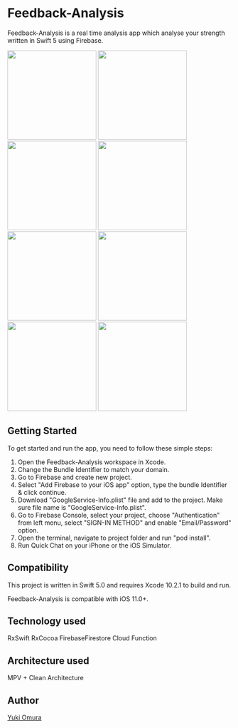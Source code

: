 # Feedback-Analysis

 Feedback-Analysis is a real time analysis app which analyse your strength written in Swift 5 using Firebase.

<img width="200" src="https://user-images.githubusercontent.com/39009922/63653724-98e52580-c7ab-11e9-8549-43080fd2fcde.png" />  <img width="200" src="https://user-images.githubusercontent.com/39009922/63653725-98e52580-c7ab-11e9-8acd-cd2df2c2e339.png" />
<img width="200" src="https://user-images.githubusercontent.com/39009922/63653726-98e52580-c7ab-11e9-93ec-6bc105413d83.png" />  <img width="200" src="https://user-images.githubusercontent.com/39009922/63653727-997dbc00-c7ab-11e9-9af2-400247bb70f0.png" />
<img width="200" src="https://user-images.githubusercontent.com/39009922/63653728-997dbc00-c7ab-11e9-8819-292e744503d4.png" />  <img width="200" src="https://user-images.githubusercontent.com/39009922/63653729-997dbc00-c7ab-11e9-92cd-b63c865f9ef9.png" />
<img width="200" src="https://user-images.githubusercontent.com/39009922/63653730-997dbc00-c7ab-11e9-8b91-9f1ffa4cde72.png" />  <img width="200" src="https://user-images.githubusercontent.com/39009922/63653731-9a165280-c7ab-11e9-8594-4e820ddc517a.png" />



## Getting Started

To get started and run the app, you need to follow these simple steps:

1. Open the Feedback-Analysis workspace in Xcode.
2. Change the Bundle Identifier to match your domain.
3. Go to Firebase and create new project.
4. Select "Add Firebase to your iOS app" option, type the bundle Identifier & click continue.
5. Download "GoogleService-Info.plist" file and add to the project. Make sure file name is "GoogleService-Info.plist".
6. Go to Firebase Console, select your project, choose "Authentication" from left menu, select "SIGN-IN METHOD" and enable "Email/Password" option.
7. Open the terminal, navigate to project folder and run "pod install".
8. Run Quick Chat on your iPhone or the iOS Simulator.



## Compatibility

This project is written in Swift 5.0 and requires Xcode 10.2.1 to build and run.

Feedback-Analysis is compatible with iOS 11.0+.



## Technology used

RxSwift
RxCocoa
FirebaseFirestore
Cloud Function



## Architecture used

MPV + Clean Architecture



## Author

[Yuki Omura](https://twitter.com/yuking_0319)
